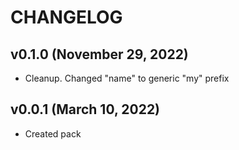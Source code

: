 # CHANGELOG

## v0.1.0 (November 29, 2022)
  * Cleanup. Changed "name" to generic "my" prefix

## v0.0.1 (March 10, 2022)
  * Created pack
